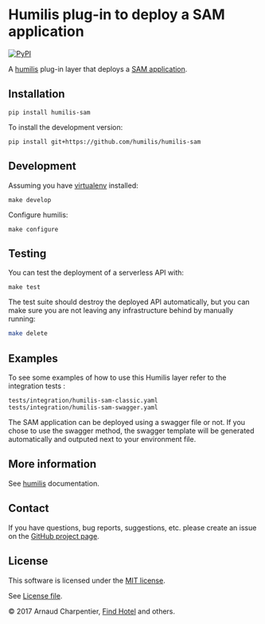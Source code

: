 Humilis plug-in to deploy a SAM application
===================================================

[![PyPI](https://img.shields.io/pypi/v/humilis-sam.svg?style=flat)](https://pypi.python.org/pypi/humilis-sam)

A [humilis][humilis] plug-in layer that deploys a [SAM application][AWS SAM].

[AWS SAM]: https://github.com/awslabs/serverless-application-model/blob/master/versions/2016-10-31.md
[humilis]: https://github.com/humilis/humilis


## Installation


```
pip install humilis-sam
```


To install the development version:

```
pip install git+https://github.com/humilis/humilis-sam
```


## Development

Assuming you have [virtualenv][venv] installed:

[venv]: https://virtualenv.readthedocs.org/en/latest/

```
make develop
```

Configure humilis:

```
make configure
```


## Testing

You can test the deployment of a serverless API with:

```
make test
```

The test suite should destroy the deployed API automatically, but you
can make sure you are not leaving any infrastructure behind by manually
running:

```bash
make delete
```


## Examples

To see some examples of how to use this Humilis layer refer to the integration
tests :
```
tests/integration/humilis-sam-classic.yaml
tests/integration/humilis-sam-swagger.yaml
```

The SAM application can be deployed using a swagger file or not.
If you chose to use the swagger method, the swagger template will be generated
automatically and outputed next to your environment file.


## More information

See [humilis][humilis] documentation.

[humilis]: https://github.com//humilis/blob/master/README.md


## Contact

If you have questions, bug reports, suggestions, etc. please create an issue on
the [GitHub project page][github].

[github]: http://github.com/humilis/humilis-sam


## License

This software is licensed under the [MIT license][mit].

[mit]: http://en.wikipedia.org/wiki/MIT_License

See [License file][LICENSE].

[LICENSE]: https://github.com/humilis/humilis-elasticache/blob/master/LICENSE.txt


© 2017 Arnaud Charpentier, [Find Hotel][fh] and others.

[fh]: http://company.findhotel.net
